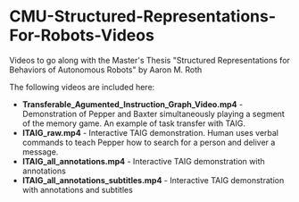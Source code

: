# CMU-Structured-Representations-For-Robots-Videos
Videos to go along with the Master's Thesis "Structured Representations for Behaviors of Autonomous Robots" by Aaron M. Roth

The following videos are included here:
* **Transferable_Agumented_Instruction_Graph_Video.mp4** - Demonstration of Pepper and Baxter simultaneously playing a segment of the memory game.  An example of task transfer with TAIG.
* **ITAIG_raw.mp4** - Interactive TAIG demonstration.  Human uses verbal commands to teach Pepper how to search for a person and deliver a message.
* **ITAIG_all_annotations.mp4** - Interactive TAIG demonstration with annotations
* **ITAIG_all_annotations_subtitles.mp4** - Interactive TAIG demonstration with annotations and subtitles
